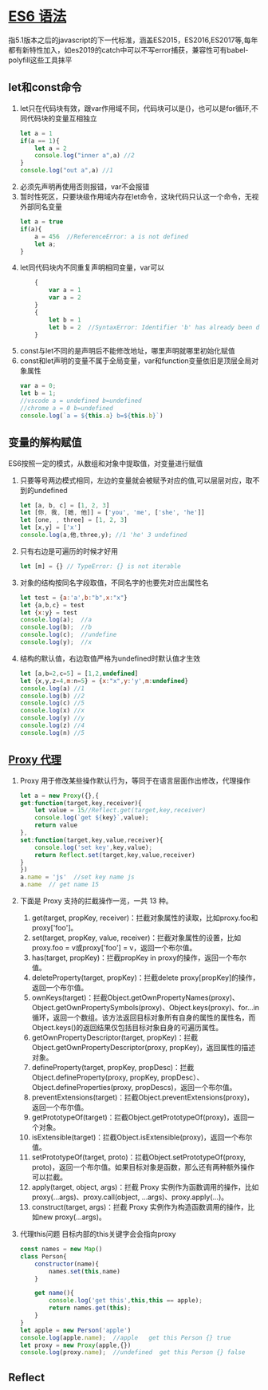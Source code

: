 # [ES6 语法](http://es6.ruanyifeng.com/)

指5.1版本之后的javascript的下一代标准，涵盖ES2015，ES2016,ES2017等,每年都有新特性加入，如es2019的catch中可以不写error捕获，兼容性可有babel-polyfill这些工具抹平

## let和const命令

1. let只在代码块有效，跟var作用域不同，代码块可以是{}，也可以是for循环,不同代码块的变量互相独立
    ```js
    let a = 1
    if(a == 1){
        let a = 2
        console.log("inner a",a) //2
    }
    console.log("out a",a) //1
    ```
2. 必须先声明再使用否则报错，var不会报错 
3. 暂时性死区，只要块级作用域内存在let命令，这块代码只认这一个命令，无视外部同名变量
    ```js
    let a = true
    if(a){
        a = 456  //ReferenceError: a is not defined
        let a;
    }
    ```
4. let同代码块内不同重复声明相同变量，var可以
    ```js
        {
            var a = 1
            var a = 2
        }
        {
            let b = 1
            let b = 2  //SyntaxError: Identifier 'b' has already been declared
        }
    ```
5. const与let不同的是声明后不能修改地址，哪里声明就哪里初始化赋值
6. const和let声明的变量不属于全局变量，var和function变量依旧是顶层全局对象属性
    ```js
    var a = 0;
    let b = 1;
    //vscode a = undefined b=undefined
    //chrome a = 0 b=undefined
    console.log(`a = ${this.a} b=${this.b}`)
    ```

## 变量的解构赋值
ES6按照一定的模式，从数组和对象中提取值，对变量进行赋值
1. 只要等号两边模式相同，左边的变量就会被赋予对应的值,可以层层对应，取不到的undefined
    ```js
    let [a, b, c] = [1, 2, 3]
    let [你, 我, [她, 他]] = ['you', 'me', ['she', 'he']]
    let [one, , three] = [1, 2, 3]
    let [x,y] = ['x']
    console.log(a,他,three,y); //1 'he' 3 undefined
    ```
2. 只有右边是可遍历的时候才好用 
    ```js
    let [m] = {} // TypeError: {} is not iterable
    ```
3. 对象的结构按同名字段取值，不同名字的也要先对应出属性名
    ```js
    let test = {a:'a',b:"b",x:"x"}
    let {a,b,c} = test
    let {x:y} = test
    console.log(a);  //a 
    console.log(b);  //b
    console.log(c);  //undefine
    console.log(y);  //x
    ```
4. 结构的默认值，右边取值严格为undefined时默认值才生效
    ```js
    let [a,b=2,c=5] = [1,2,undefined]
    let {x,y,z=4,m:n=5} = {x:"x",y:'y',m:undefined}
    console.log(a) //1
    console.log(b) //2
    console.log(c) //5
    console.log(x) //x
    console.log(y) //y 
    console.log(z) //4
    console.log(n) //5
    ```
##  [Proxy 代理](http://es6.ruanyifeng.com/#docs/proxy)
1. Proxy 用于修改某些操作默认行为，等同于在语言层面作出修改，代理操作
    ```js
    let a = new Proxy({},{
    get:function(target,key,receiver){
        let value = 15//Reflect.get(target,key,receiver)
        console.log(`get ${key}`,value);
        return value
    },
    set:function(target,key,value,receiver){
        console.log('set key',key,value);
        return Reflect.set(target,key,value,receiver)
    }
    })
    a.name = 'js'  //set key name js
    a.name  // get name 15
    ```
2. 下面是 Proxy 支持的拦截操作一览，一共 13 种。

   1. get(target, propKey, receiver)：拦截对象属性的读取，比如proxy.foo和proxy['foo']。
   2. set(target, propKey, value, receiver)：拦截对象属性的设置，比如proxy.foo = v或proxy['foo'] = v，返回一个布尔值。
   3. has(target, propKey)：拦截propKey in proxy的操作，返回一个布尔值。
   4. deleteProperty(target, propKey)：拦截delete proxy[propKey]的操作，返回一个布尔值。
    5. ownKeys(target)：拦截Object.getOwnPropertyNames(proxy)、Object.getOwnPropertySymbols(proxy)、Object.keys(proxy)、for...in循环，返回一个数组。该方法返回目标对象所有自身的属性的属性名，而Object.keys()的返回结果仅包括目标对象自身的可遍历属性。
    6. getOwnPropertyDescriptor(target, propKey)：拦截Object.getOwnPropertyDescriptor(proxy, propKey)，返回属性的描述对象。
    7. defineProperty(target, propKey, propDesc)：拦截Object.defineProperty(proxy, propKey, propDesc）、Object.defineProperties(proxy, propDescs)，返回一个布尔值。
    8. preventExtensions(target)：拦截Object.preventExtensions(proxy)，返回一个布尔值。
    9. getPrototypeOf(target)：拦截Object.getPrototypeOf(proxy)，返回一个对象。
    10. isExtensible(target)：拦截Object.isExtensible(proxy)，返回一个布尔值。
    11. setPrototypeOf(target, proto)：拦截Object.setPrototypeOf(proxy, proto)，返回一个布尔值。如果目标对象是函数，那么还有两种额外操作可以拦截。
    12. apply(target, object, args)：拦截 Proxy 实例作为函数调用的操作，比如proxy(...args)、proxy.call(object, ...args)、proxy.apply(...)。
    13. construct(target, args)：拦截 Proxy 实例作为构造函数调用的操作，比如new proxy(...args)。

3. 代理this问题 目标内部的this关键字会会指向proxy 
    ```js
    const names = new Map()
    class Person{
        constructor(name){
            names.set(this,name)
        }

        get name(){
            console.log('get this',this,this == apple);
            return names.get(this);
        }
    }
    let apple = new Person('apple')
    console.log(apple.name);  //apple   get this Person {} true
    let proxy = new Proxy(apple,{})
    console.log(proxy.name);  //undefined  get this Person {} false
    ```
## Reflect